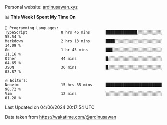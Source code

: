 Personal website: [ardinusawan.xyz](https://ardinusawan.xyz)

<!--START_SECTION:waka-->
📊 **This Week I Spent My Time On** 

```text
💬 Programming Languages: 
TypeScript               8 hrs 46 mins       ██████████████░░░░░░░░░░░   55.54 % 
Markdown                 2 hrs 13 mins       ████░░░░░░░░░░░░░░░░░░░░░   14.09 % 
Go                       1 hr 45 mins        ███░░░░░░░░░░░░░░░░░░░░░░   11.16 % 
Other                    44 mins             █░░░░░░░░░░░░░░░░░░░░░░░░   04.65 % 
JSON                     36 mins             █░░░░░░░░░░░░░░░░░░░░░░░░   03.87 % 

🔥 Editors: 
Neovim                   15 hrs 35 mins      █████████████████████████   98.72 % 
Vim                      12 mins             ░░░░░░░░░░░░░░░░░░░░░░░░░   01.28 % 
```


 Last Updated on 04/06/2024 20:17:54 UTC
<!--END_SECTION:waka-->
Data taken from https://wakatime.com/@ardinusawan
